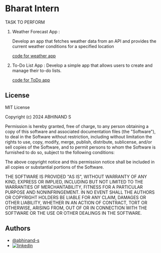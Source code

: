 
# Bharat Intern

TASK TO PERFORM

1. Weather Forecast App :
    
    Develop an app that fetches weather data
    from an API and provides the current
    weather conditions for a specified location

    [code for weather app](https://github.com/Abhinand-s/BHARAT_INTERN/tree/main/weatherapp)

2. To-Do List App :
    Develop a simple app that allows users to
    create and manage their to-do lists.

    [code for ToDo app](https://github.com/Abhinand-s/BHARAT_INTERN/tree/main/todo)
    
           



                                                                            


                                                            
## License


MIT License

Copyright (c) 2024 ABHINAND S

Permission is hereby granted, free of charge, to any person obtaining a copy
of this software and associated documentation files (the "Software"), to deal
in the Software without restriction, including without limitation the rights
to use, copy, modify, merge, publish, distribute, sublicense, and/or sell
copies of the Software, and to permit persons to whom the Software is
furnished to do so, subject to the following conditions:

The above copyright notice and this permission notice shall be included in all
copies or substantial portions of the Software.

THE SOFTWARE IS PROVIDED "AS IS", WITHOUT WARRANTY OF ANY KIND, EXPRESS OR
IMPLIED, INCLUDING BUT NOT LIMITED TO THE WARRANTIES OF MERCHANTABILITY,
FITNESS FOR A PARTICULAR PURPOSE AND NONINFRINGEMENT. IN NO EVENT SHALL THE
AUTHORS OR COPYRIGHT HOLDERS BE LIABLE FOR ANY CLAIM, DAMAGES OR OTHER
LIABILITY, WHETHER IN AN ACTION OF CONTRACT, TORT OR OTHERWISE, ARISING FROM,
OUT OF OR IN CONNECTION WITH THE SOFTWARE OR THE USE OR OTHER DEALINGS IN THE
SOFTWARE.



## Authors

- [@abhinand-s](https://github.com/Abhinand-s)
- [![linkedin](https://img.shields.io/badge/linkedin-0A66C2?style=for-the-badge&logo=linkedin&logoColor=white)](https://www.linkedin.com/in/abhinands123)

